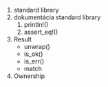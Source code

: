 1. standard library
2. dokumentácia standard library
    1. println!()
    2. assert_eq!()
3. Result
     - unwrap()
     - is_ok()
     - is_err()
     - match
4. Ownership